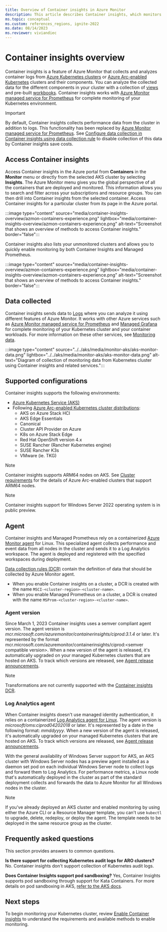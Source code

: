 ```yaml
---
title: Overview of Container insights in Azure Monitor
description: This article describes Container insights, which monitors the AKS Container insights solution, and the value it delivers by monitoring the health of your AKS clusters and Container Instances in Azure.
ms.topic: conceptual
ms.custom: references_regions, ignite-2022
ms.date: 08/14/2023
ms.reviewer: viviandiec
---
```


# Container insights overview

Container insights is a feature of Azure Monitor that collects and analyzes container logs from [Azure Kubernetes clusters](../../aks/intro-kubernetes.md) or [Azure Arc-enabled Kubernetes](../../azure-arc/kubernetes/overview.md) clusters and their components.  You can analyze the collected data for the different components in your cluster with a collection of [views](container-insights-analyze.md) and pre-built [workbooks](container-insights-reports.md). Container insights works with [Azure Monitor managed service for Prometheus](../essentials/prometheus-metrics-overview.md) for complete monitoring of your Kubernetes environment.


> [!IMPORTANT]
> By default, Container insights collects performance data from the cluster in addition to logs. This functionality has been replaced by [Azure Monitor managed service for Prometheus](../essentials/prometheus-metrics-overview.md). See [Configure data collection in Container insights using data collection rule](container-insights-data-collection-dcr.md) to disable collection of this data by Container insights save costs.


## Access Container insights

Access Container insights in the Azure portal from **Containers** in the **Monitor** menu or directly from the selected AKS cluster by selecting **Insights**. The Azure Monitor menu gives you the global perspective of all the containers that are deployed and monitored. This information allows you to search and filter across your subscriptions and resource groups. You can then drill into Container insights from the selected container. Access Container insights for a particular cluster from its page in the Azure portal.

:::image type="content" source="media/container-insights-overview/azmon-containers-experience.png" lightbox="media/container-insights-overview/azmon-containers-experience.png" alt-text="Screenshot that shows an overview of methods to access Container insights." border="false":::

 Container insights also lists your unmonitored clusters and allows you to quickly enable monitoring by both Container Insights and Managed Prometheus.

 :::image type="content" source="media/container-insights-overview/azmon-containers-experience.png" lightbox="media/container-insights-overview/azmon-containers-experience.png" alt-text="Screenshot that shows an overview of methods to access Container insights." border="false":::


## Data collected
Container insights sends data to [Logs](../logs/data-platform-logs.md) where you can analyze it using different features of Azure Monitor. It works with other Azure services such as [Azure Monitor managed service for Prometheus](../essentials/prometheus-metrics-overview.md) and [Managed Grafana](../../managed-grafana/overview.md) for complete monitoring of your Kubernetes cluster and your container workloads. For more information on these other services, see [Monitoring data](../../aks/monitor-aks.md#monitoring-data).

:::image type="content" source="../../aks/media/monitor-aks/aks-monitor-data.png" lightbox="../../aks/media/monitor-aks/aks-monitor-data.png" alt-text="Diagram of collection of monitoring data from Kubernetes cluster using Container insights and related services.":::


## Supported configurations
Container insights supports the following environments:

- [Azure Kubernetes Service (AKS)](../../aks/index.yml)
- Following [Azure Arc-enabled Kubernetes cluster distributions](../../azure-arc/kubernetes/validation-program.md):
  - AKS on Azure Stack HCI
  - AKS Edge Essentials
  - Canonical
  - Cluster API Provider on Azure
  - K8s on Azure Stack Edge
  - Red Hat OpenShift version 4.x
  - SUSE Rancher (Rancher Kubernetes engine)
  - SUSE Rancher K3s
  - VMware (ie. TKG)

> [!NOTE]
> Container insights supports ARM64 nodes on AKS. See [Cluster requirements](../../azure-arc/kubernetes/system-requirements.md#cluster-requirements) for the details of Azure Arc-enabled clusters that support ARM64 nodes.

>[!NOTE]
> Container insights support for Windows Server 2022 operating system is in public preview.


## Agent

Container insights and Managed Prometheus rely on a containerized [Azure Monitor agent](../agents/agents-overview.md) for Linux. This specialized agent collects performance and event data from all nodes in the cluster and sends it to a Log Analytics workspace. The agent is deployed and registered with the specified workspaces during deployment.

[Data collection rules (DCR)](../essentials/data-collection-rule-overview.md) contain the definition of data that should be collected by Azure Monitor agent. 

- When you enable Container insights on a cluster, a DCR is created with the name `MSCI-<cluster-region>-<cluster-name>`. 
- When you enable Managed Prometheus on a cluster, a DCR is created with the name `MSProm-<cluster-region>-<cluster-name>`. 

### Agent version

Since March 1, 2023 Container insights uses a semver compliant agent version. The agent version is *mcr.microsoft.com/azuremonitor/containerinsights/ciprod:3.1.4* or later. It's represented by the format mcr.microsoft.com/azuremonitor/containerinsights/ciprod:\<semver compatible version\>. When a new version of the agent is released, it's automatically upgraded on your managed Kubernetes clusters that are hosted on AKS. To track which versions are released, see [Agent release announcements](https://github.com/microsoft/Docker-Provider/blob/ci_prod/ReleaseNotes.md). 

> [!NOTE]
> Transformations are not currently supported with the [Container insights DCR](../essentials/data-collection-transformations.md).


### Log Analytics agent

When Container insights doesn't use managed identity authentication, it relies on a containerized [Log Analytics agent for Linux](../agents/log-analytics-agent.md). The agent version is *microsoft/oms:ciprod04202018* or later. It's represented by a date in the following format: *mmddyyyy*. When a new version of the agent is released, it's automatically upgraded on your managed Kubernetes clusters that are hosted on AKS. To track which versions are released, see [Agent release announcements](https://github.com/microsoft/docker-provider/tree/ci_feature_prod).

With the general availability of Windows Server support for AKS, an AKS cluster with Windows Server nodes has a preview agent installed as a daemon set pod on each individual Windows Server node to collect logs and forward them to Log Analytics. For performance metrics, a Linux node that's automatically deployed in the cluster as part of the standard deployment collects and forwards the data to Azure Monitor for all Windows nodes in the cluster.

> [!NOTE]
> If you've already deployed an AKS cluster and enabled monitoring by using either the Azure CLI or a Resource Manager template, you can't use `kubectl` to upgrade, delete, redeploy, or deploy the agent. The template needs to be deployed in the same resource group as the cluster.


## Frequently asked questions

This section provides answers to common questions.

**Is there support for collecting Kubernetes audit logs for ARO clusters?**
No. Container insights don't support collection of Kubernetes audit logs.

**Does Container Insights support pod sandboxing?**
Yes, Container Insights supports pod sandboxing through support for Kata Containers. For more details on pod sandboxing in AKS, [refer to the AKS docs](/azure/aks/use-pod-sandboxing).

## Next steps

To begin monitoring your Kubernetes cluster, review [Enable Container insights](container-insights-onboard.md) to understand the requirements and available methods to enable monitoring.

<!-- LINKS - external -->
[aks-release-notes]: https://github.com/Azure/AKS/releases
